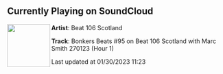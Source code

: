 ## Currently Playing on SoundCloud

[<img align="left" width="100" src="https://i1.sndcdn.com/artworks-p4yKyN0e322FfemF-zZ2b5w-t500x500.jpg">](https://soundcloud.com/beat106scotland/bonkers-beats-95-on-beat-106-1?in=beat106scotland/sets/bonkers-beats-95-on-beat-106-scotland-with-marc-smith-rob-da-rhythm-270123)

**Artist**: Beat 106 Scotland 

**Track**: Bonkers Beats #95 on Beat 106 Scotland with Marc Smith 270123 (Hour 1)

Last updated at 01/30/2023 11:23
